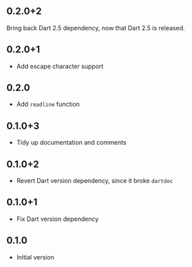 ## 0.2.0+2

Bring back Dart 2.5 dependency, now that Dart 2.5 is released.

## 0.2.0+1

- Add escape character support

## 0.2.0

- Add `readline` function

## 0.1.0+3

- Tidy up documentation and comments

## 0.1.0+2

- Revert Dart version dependency, since it broke `dartdoc`

## 0.1.0+1

- Fix Dart version dependency

## 0.1.0

- Initial version
